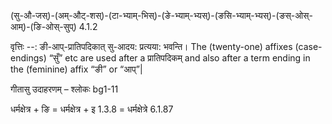 

 (सु-औ-जस्)-(अम्-औट्-शस्)-(टा-भ्याम्-भिस्)-(ङे-भ्याम्-भ्यस्)-(ङसि-भ्याम्-भ्यस्)-(ङस्-ओस्-आम्)-(ङि-ओस्-सुप्) 4.1.2 


वृत्तिः --: ङी-आप्-प्रातिपदिकात् सु-आदय: प्रत्यया: भवन्ति। The (twenty-one) affixes (case-endings) “सुँ” etc are used after a प्रातिपदिकम् and also after a term ending in the (feminine) affix “ङी” or “आप्”| 


गीतासु उदाहरणम् – श्लोकः bg1-11 


धर्मक्षेत्र + ङि = धर्मक्षेत्र + इ 1.3.8 = धर्मक्षेत्रे 6.1.87 


